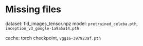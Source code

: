 # Missing files
dataset: fid_images_tensor.npz
model: `pretrained_celeba.pth`, `inception_v3_google-1a9a5a14.pth`

cache: torch checkpoint, `vgg16-397923af.pth`


